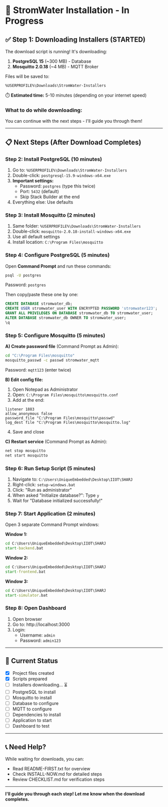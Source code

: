 # 🚀 StromWater Installation - In Progress

## ✅ Step 1: Downloading Installers (STARTED)

The download script is running! It's downloading:

1. **PostgreSQL 15** (~300 MB) - Database
2. **Mosquitto 2.0.18** (~4 MB) - MQTT Broker

Files will be saved to:
```
%USERPROFILE%\Downloads\StromWater-Installers
```

⏱️ **Estimated time:** 5-10 minutes (depending on your internet speed)

### What to do while downloading:

You can continue with the next steps - I'll guide you through them!

---

## 📋 Next Steps (After Download Completes)

### Step 2: Install PostgreSQL (10 minutes)

1. Go to: `%USERPROFILE%\Downloads\StromWater-Installers`
2. Double-click: `postgresql-15.9-windows-x64.exe`
3. **Important settings:**
   - Password: `postgres` (type this twice)
   - Port: `5432` (default)
   - Skip Stack Builder at the end
4. Everything else: Use defaults

### Step 3: Install Mosquitto (2 minutes)

1. Same folder: `%USERPROFILE%\Downloads\StromWater-Installers`
2. Double-click: `mosquitto-2.0.18-install-windows-x64.exe`
3. Use all default settings
4. Install location: `C:\Program Files\mosquitto`

### Step 4: Configure PostgreSQL (5 minutes)

Open **Command Prompt** and run these commands:

```cmd
psql -U postgres
```
Password: `postgres`

Then copy/paste these one by one:
```sql
CREATE DATABASE stromwater_db;
CREATE USER stromwater_user WITH ENCRYPTED PASSWORD 'stromwater123';
GRANT ALL PRIVILEGES ON DATABASE stromwater_db TO stromwater_user;
ALTER DATABASE stromwater_db OWNER TO stromwater_user;
\q
```

### Step 5: Configure Mosquitto (5 minutes)

**A) Create password file** (Command Prompt as Admin):
```cmd
cd "C:\Program Files\mosquitto"
mosquitto_passwd -c passwd stromwater_mqtt
```
Password: `mqtt123` (enter twice)

**B) Edit config file:**
1. Open Notepad as Administrator
2. Open: `C:\Program Files\mosquitto\mosquitto.conf`
3. Add at the end:
```
listener 1883
allow_anonymous false
password_file "C:\Program Files\mosquitto\passwd"
log_dest file "C:\Program Files\mosquitto\mosquitto.log"
```
4. Save and close

**C) Restart service** (Command Prompt as Admin):
```cmd
net stop mosquitto
net start mosquitto
```

### Step 6: Run Setup Script (5 minutes)

1. Navigate to: `C:\Users\UniqueEmbedded\Desktop\IIOT\SHARJ`
2. Right-click: `setup-windows.bat`
3. Click: "Run as administrator"
4. When asked "Initialize database?": Type `y`
5. Wait for "Database initialized successfully!"

### Step 7: Start Application (2 minutes)

Open 3 separate Command Prompt windows:

**Window 1:**
```cmd
cd C:\Users\UniqueEmbedded\Desktop\IIOT\SHARJ
start-backend.bat
```

**Window 2:**
```cmd
cd C:\Users\UniqueEmbedded\Desktop\IIOT\SHARJ
start-frontend.bat
```

**Window 3:**
```cmd
cd C:\Users\UniqueEmbedded\Desktop\IIOT\SHARJ
start-simulator.bat
```

### Step 8: Open Dashboard

1. Open browser
2. Go to: http://localhost:3000
3. Login:
   - Username: `admin`
   - Password: `admin123`

---

## 🎯 Current Status

- [x] Project files created
- [x] Scripts prepared
- [ ] Installers downloading... ⏳
- [ ] PostgreSQL to install
- [ ] Mosquitto to install
- [ ] Database to configure
- [ ] MQTT to configure
- [ ] Dependencies to install
- [ ] Application to start
- [ ] Dashboard to test

---

## 📞 Need Help?

While waiting for downloads, you can:
- Read README-FIRST.txt for overview
- Check INSTALL-NOW.md for detailed steps
- Review CHECKLIST.md for verification steps

---

**I'll guide you through each step! Let me know when the download completes.**
